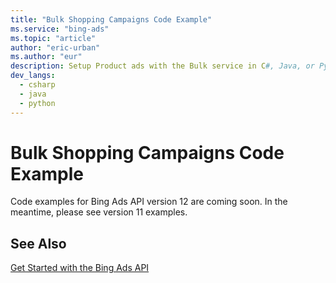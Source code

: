 ```yaml
---
title: "Bulk Shopping Campaigns Code Example"
ms.service: "bing-ads"
ms.topic: "article"
author: "eric-urban"
ms.author: "eur"
description: Setup Product ads with the Bulk service in C#, Java, or Python.
dev_langs:
  - csharp
  - java
  - python
---
```

# Bulk Shopping Campaigns Code Example
Code examples for Bing Ads API version 12 are coming soon. In the meantime, please see version 11 examples.

## See Also
[Get Started with the Bing Ads API](get-started.md)  
